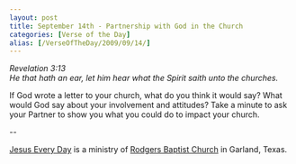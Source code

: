 ```yaml
---
layout: post
title: September 14th - Partnership with God in the Church
categories: [Verse of the Day]
alias: [/VerseOfTheDay/2009/09/14/]
---
```


_Revelation 3:13  
He that hath an ear, let him hear what the Spirit saith unto the
churches._

If God wrote a letter to your church, what do you think it would
say? What would God say about your involvement and attitudes? Take a
minute to ask your Partner to show you what you could do to impact
your church.

 --

<a href=http://jesuseveryday.net>Jesus Every Day</a> is a ministry of <a href=http://rodgersbaptist.net>Rodgers Baptist Church</a> in Garland, Texas.
